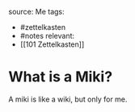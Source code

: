 source: Me
tags:
- #zettelkasten
- #notes
relevant:
- [[101 Zettelkasten]]

# What is a Miki?

A miki is like a wiki, but only for me.

